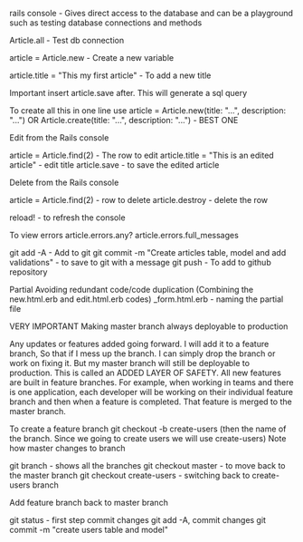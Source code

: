 rails console - Gives direct access to the database and can be a playground such as testing database connections and methods

Article.all - Test db connection

article = Article.new - Create a new variable

article.title = "This my first article" - To add a new title

Important insert article.save after. This will generate a sql query

To create all this in one line use
article = Article.new(title: "...", description: "...")
			OR
Article.create(title: "...", description: "...") - BEST ONE

Edit from the Rails console

article = Article.find(2) - The row to edit
article.title = "This is an edited article" - edit title
article.save - to save the edited article

Delete from the Rails console

article = Article.find(2) - row to delete
article.destroy - delete the row

reload! - to refresh the console

To view errors
article.errors.any?
article.errors.full_messages

git add -A 				- Add to git
git commit -m "Create articles table, model and add validations" - to save to git with a message
git push - To add to github repository

Partial
Avoiding redundant code/code duplication (Combining the new.html.erb and edit.html.erb codes)
_form.html.erb - naming the partial file

VERY IMPORTANT
Making master branch always deployable to production

Any updates or features added going forward. I will add it to a feature branch,
So that if I mess up the branch. I can simply drop the branch or work on fixing it.
But my master branch will still be deployable to production. This is called an ADDED LAYER OF SAFETY.
All new features are built in feature branches. For example, when working in teams
and there is one application, each developer will be working on their individual
feature branch and then when a feature is completed. That feature is merged to the master branch.

To create a feature branch
git checkout -b create-users (then the name of the branch. Since we going to create users we will use create-users)
Note how master changes to branch

git branch - shows all the branches
git checkout master - to move back to the master branch
git checkout create-users - switching back to create-users branch

Add feature branch back to master branch

git status - first step commit changes
git add -A, commit changes
git commit -m "create users table and model"